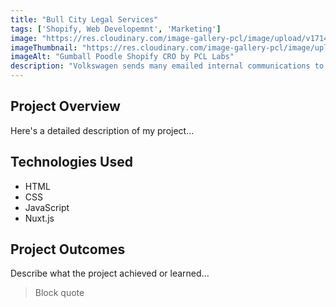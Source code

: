 ```yaml
---
title: "Bull City Legal Services"
tags: ['Shopify, Web Developemnt', 'Marketing']
image: "https://res.cloudinary.com/image-gallery-pcl/image/upload/v1714789945/Blawby/Bull_City_Legal_Featured_dpxi15.webp"
imageThumbnail: "https://res.cloudinary.com/image-gallery-pcl/image/upload/v1714791175/Blawby/Bull_City_cuufed.webp"
imageAlt: "Gumball Poodle Shopify CRO by PCL Labs"
description: "Volkswagen sends many emailed internal communications to its various employees. However, due to the complexities of enterprise software integrations, they had limited tracking for their open, clicks, and engagement rates by user. Our CMS allowed marketing members to email the same newsletters and communications with 1:1 user level tracking, giving the marketing team the insight they needed to ensure their success."
---
```


## Project Overview

Here's a detailed description of my project...

## Technologies Used

- HTML
- CSS
- JavaScript
- Nuxt.js

## Project Outcomes

Describe what the project achieved or learned...

> Block quote